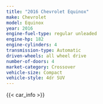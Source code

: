 ```yaml
---
title: "2016 Chevrolet Equinox"
make: Chevrolet
model: Equinox
year: 2016
engine-fuel-type: regular unleaded
engine-hp: 182
engine-cylinders: 4
transmission-type: Automatic
driven-wheels: all wheel drive
number-of-doors: 4
market-category: Crossover
vehicle-size: Compact
vehicle-style: 4dr SUV
---
```


{{< car_info >}}

